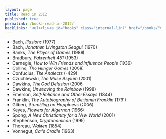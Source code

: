 ```yaml
---
layout: page
title: Read in 2012
published: true
permalink: /books-read-in-2012/
backlinks: '<ul><li><a id="books" class="internal-link" href="/books/">Books</a></li></ul>'
---
```


* Bach, _Illusions_ (1977) 
* Bach, _Jonathan Livingston Seagull_ (1970) 
* Banks, _The Player of Games_ (1988) 
* Bradbury, _Fahrenheit 451_ (1953) 
* Carnegie, _How to Win Friends and Influence People_ (1936) 
* Collins, _The Hunger Games_ (2008) 
* Confucius, _The Analects_ (-429) 
* Czuchlewski, _The Muse Asylum_ (2001) 
* Dawkins, _The God Delusion_ (2006) 
* Dawkins, _Unweaving the Rainbow_ (1998) 
* Emerson, _Self-Reliance and Other Essays_ (1844) 
* Franklin, _The Autobiography of Benjamin Franklin_ (1791) 
* Gilbert, _Stumbling on Happiness_ (2006) 
* Keyes, _Flowers for Algernon_ (1966) 
* Spong, _A New Christianity for a New World_ (2001) 
* Stephenson, _Cryptonomicon_ (1999) 
* Thoreau, _Walden_ (1854) 
* Vonnegut, _Cat's Cradle_ (1963) 
